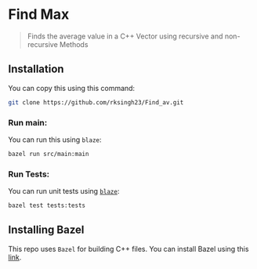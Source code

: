 # Find Max
> Finds the average value in a C++ Vector using recursive and non-recursive Methods

## Installation

You can copy this using this command:

```bash
git clone https://github.com/rksingh23/Find_av.git
```

### Run main:

You can run this using `blaze`:

```bash
bazel run src/main:main
```

### Run Tests:
You can run unit tests using [`blaze`](#installing-bazel):

```bash
bazel test tests:tests
```

## Installing Bazel
This repo uses `Bazel` for building C++ files.
You can install Bazel using this [link](https://docs.bazel.build/versions/master/install.html).
